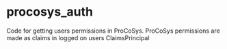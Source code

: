 # procosys_auth
Code for getting users permissions in ProCoSys. ProCoSys permissions are made as claims in logged on users ClaimsPrincipal
